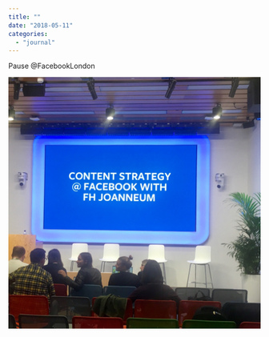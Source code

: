 ```yaml
---
title: ""
date: "2018-05-11"
categories: 
  - "journal"
---
```


Pause @FacebookLondon

![](images/6cc9a738e0.jpg)
